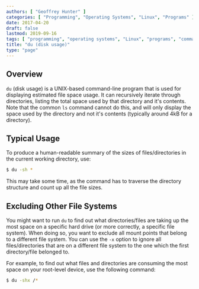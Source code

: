 ```yaml
---
authors: [ "Geoffrey Hunter" ]
categories: [ "Programming", "Operating Systems", "Linux", "Programs" ]
date: 2017-04-20
draft: false
lastmod: 2019-09-16
tags: [ "programming", "operating systems", "Linux", "programs", "command-line", "du", "disk usage", "mount", "file system", "directory" ]
title: "du (disk usage)"
type: "page"
---
```


## Overview

`du` (disk usage) is a UNIX-based command-line program that is used for displaying estimated file space usage. It can recursively iterate through directories, listing the total space used by that directory and it's contents. Note that the common `ls` command cannot do this, and will only display the space used by the directory and not it's contents (typically around 4kB for a directory).

## Typical Usage

To produce a human-readable summary of the sizes of files/directories in the current working directory, use:

```sh   
$ du -sh *
```

This may take some time, as the command has to traverse the directory structure and count up all the file sizes.

## Excluding Other File Systems

You might want to run `du` to find out what directories/files are taking up the most space on a specific hard drive (or more correctly, a specific file system). When doing so, you want to exclude all mount points that belong to a different file system. You can use the `-x` option to ignore all files/directories that are on a different file system to the one which the first directory/file belonged to.

For example, to find out what files and directories are consuming the most space on your root-level device, use the following command:

```sh
$ du -shx /*
```